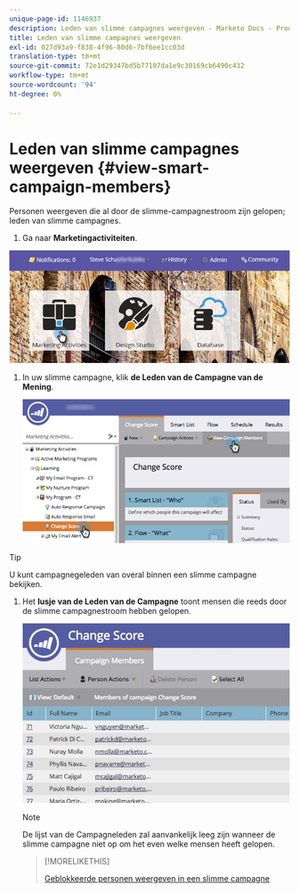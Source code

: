 ```yaml
---
unique-page-id: 1146937
description: Leden van slimme campagnes weergeven - Marketo Docs - Productdocumentatie
title: Leden van slimme campagnes weergeven
exl-id: 027d93a9-f838-4f96-80d6-7bf6ee1cc03d
translation-type: tm+mt
source-git-commit: 72e1d29347bd5b77107da1e9c30169cb6490c432
workflow-type: tm+mt
source-wordcount: '94'
ht-degree: 0%

---
```


# Leden van slimme campagnes weergeven {#view-smart-campaign-members}

Personen weergeven die al door de slimme-campagnestroom zijn gelopen; leden van slimme campagnes.

1. Ga naar **Marketingactiviteiten**.

![](assets/login-marketing-activities.png)

1. In uw slimme campagne, klik **de Leden van de Campagne van de Mening**.

   ![](assets/changescore-hands.png)

>[!TIP]
>
>U kunt campagnegeleden van overal binnen een slimme campagne bekijken.

1. Het **lusje van de Leden van de Campagne** toont mensen die reeds door de slimme campagnestroom hebben gelopen.

   ![](assets/smartcampaignheader-complete.jpg)

   >[!NOTE]
   >
   >De lijst van de Campagneleden zal aanvankelijk leeg zijn wanneer de slimme campagne niet op om het even welke mensen heeft gelopen.

   >[!MORELIKETHIS]
   >
   >[Geblokkeerde personen weergeven in een slimme campagne](/help/marketo/product-docs/core-marketo-concepts/smart-campaigns/smart-campaign-data/view-blocked-people-in-a-smart-campaign.md)
